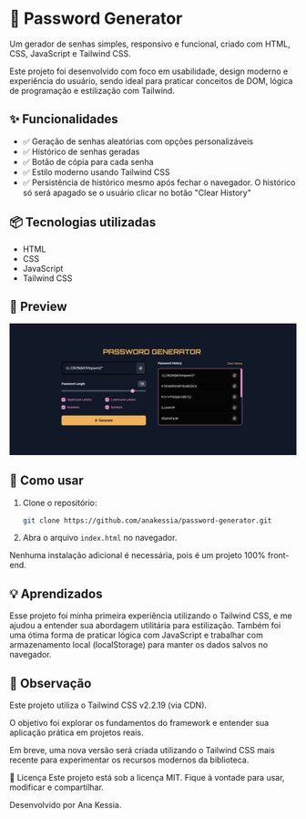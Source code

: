 # 🔐 Password Generator

<p>Um gerador de senhas simples, responsivo e funcional, criado com HTML, CSS, JavaScript e Tailwind CSS.</p>
<p>Este projeto foi desenvolvido com foco em usabilidade, design moderno e experiência do usuário, sendo ideal para praticar conceitos de DOM, lógica de programação e estilização com Tailwind.</p>

## ✨ Funcionalidades

- ✅ Geração de senhas aleatórias com opções personalizáveis
- ✅ Histórico de senhas geradas
- ✅ Botão de cópia para cada senha
- ✅ Estilo moderno usando Tailwind CSS
- ✅ Persistência de histórico mesmo após fechar o navegador. O histórico só será apagado se o usuário clicar no botão "Clear History"

## 📦 Tecnologias utilizadas

- HTML
- CSS
- JavaScript
- Tailwind CSS

## 📸 Preview
![Screenshot do projeto](password-generator.png)


## 🚀 Como usar

1. Clone o repositório:
   ```bash
   git clone https://github.com/anakessia/password-generator.git
   
2. Abra o arquivo `index.html` no navegador.

Nenhuma instalação adicional é necessária, pois é um projeto 100% front-end.

## 💡 Aprendizados
Esse projeto foi minha primeira experiência utilizando o Tailwind CSS, e me ajudou a entender sua abordagem utilitária para estilização. Também foi uma ótima forma de praticar lógica com JavaScript e trabalhar com armazenamento local (localStorage) para manter os dados salvos no navegador.

## 📌 Observação
<p>Este projeto utiliza o Tailwind CSS v2.2.19 (via CDN).</p>
O objetivo foi explorar os fundamentos do framework e entender sua aplicação prática em projetos reais.

Em breve, uma nova versão será criada utilizando o Tailwind CSS mais recente para experimentar os recursos modernos da biblioteca.

📄 Licença
Este projeto está sob a licença MIT. Fique à vontade para usar, modificar e compartilhar.
<p>Desenvolvido por Ana Kessia.</p>
